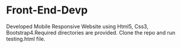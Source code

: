# Front-End-Devp

Developed Mobile Responsive Website using Html5, Css3, Bootstrap4.Required directories are provided. Clone the repo and run testing.html file.
